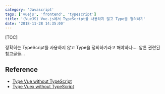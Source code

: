 ```yaml
---
category: 'Javascript'
tags: ['vuejs', 'frontend', 'typescript']
title: '(VueJS) Vue.js에서 TypeScript를 사용하지 않고 Type을 정의하기'
date: '2018-11-28 14:35:00'
---
```


[TOC]

정확히는 TypeScript를 사용하지 않고 Type을 정의하기라고 해야하나....
암튼 관련된 참고글들...

## Reference

- [Type Vue without TypeScript](https://blog.usejournal.com/type-vue-without-typescript-b2b49210f0b)
- [Type Vuex without TypeScript](https://itnext.io/type-vuex-without-typescript-4f183b83a907)
